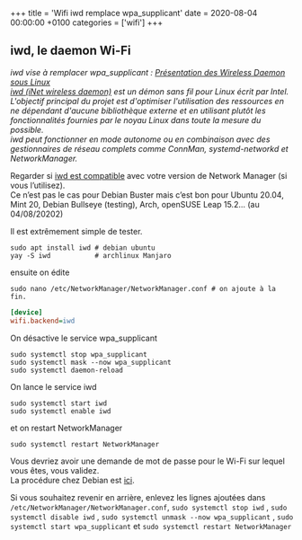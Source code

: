 +++
title = 'Wifi iwd remplace wpa_supplicant'
date = 2020-08-04 00:00:00 +0100
categories = ['wifi']
+++
## iwd, le daemon Wi-Fi

*iwd vise à remplacer wpa_supplicant : [Présentation des Wireless Daemon sous Linux](https://www.linuxembedded.fr/2020/07/presentation-des-wireless-daemon-sous-linux/)  
[iwd (iNet wireless daemon)](https://wiki.archlinux.org/index.php/Iwd) est un démon sans fil pour Linux écrit par Intel. L'objectif principal du projet est d'optimiser l'utilisation des ressources en ne dépendant d'aucune bibliothèque externe et en utilisant plutôt les fonctionnalités fournies par le noyau Linux dans toute la mesure du possible.  
iwd peut fonctionner en mode autonome ou en combinaison avec des gestionnaires de réseau complets comme ConnMan, systemd-networkd et NetworkManager.*  

Regarder si [iwd est compatible](https://iwd.wiki.kernel.org/networkmanager) avec votre version de Network Manager (si vous l’utilisez).  
Ce n’est pas le cas pour Debian Buster mais c’est bon pour Ubuntu 20.04, Mint 20, Debian Bullseye (testing), Arch, openSUSE Leap 15.2... (au 04/08/20202)  

Il est extrêmement simple de tester. 

    sudo apt install iwd # debian ubuntu
    yay -S iwd           # archlinux Manjaro

ensuite on édite 

    sudo nano /etc/NetworkManager/NetworkManager.conf # on ajoute à la fin.

```ini
[device]
wifi.backend=iwd
```

On désactive le service wpa_supplicant 

    sudo systemctl stop wpa_supplicant 
    sudo systemctl mask --now wpa_supplicant 
    sudo systemctl daemon-reload

On lance le service iwd

    sudo systemctl start iwd
    sudo systemctl enable iwd

et on restart NetworkManager 

    sudo systemctl restart NetworkManager

Vous devriez avoir une demande de mot de passe pour le Wi-Fi sur lequel vous êtes, vous validez.  
La procédure chez Debian est [ici](https://wiki.debian.org/NetworkManager/iwd).

Si vous souhaitez revenir en arrière, enlevez les lignes ajoutées dans `/etc/NetworkManager/NetworkManager.conf`, `sudo systemctl stop iwd` , `sudo systemctl disable iwd` , `sudo systemctl unmask --now wpa_supplicant` , `sudo systemctl start wpa_supplicant` et `sudo systemctl restart NetworkManager`
